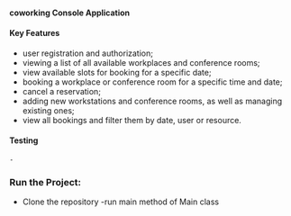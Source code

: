 #### coworking Console Application

#### Key Features
- user registration and authorization;
- viewing a list of all available workplaces and conference rooms;
- view available slots for booking for a specific date;
- booking a workplace or conference room for a specific time and date;
- cancel a reservation;
- adding new workstations and conference rooms, as well as managing existing ones;
- view all bookings and filter them by date, user or resource.


#### Testing
    -

### Run the Project:

- Clone the repository
-run main method of Main class 
